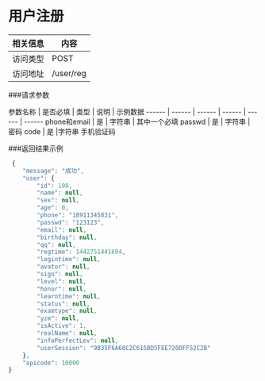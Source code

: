 
# 用户注册
 相关信息 | 内容
 ------ | ------
 访问类型 | POST
 访问地址 | /user/reg

###请求参数

 参数名称 | 是否必填 | 类型 | 说明 | 示例数据
 ------ | ------ | ------ | ------ | ------ | ------
 phone和email | 是 | 字符串 | 其中一个必填
 passwd | 是 | 字符串 | 密码
 code   | 是 |字符串  手机验证码

###返回结果示例

```javascript
 {
    "message": "成功",
    "user": {
        "id": 108,
        "name": null,
        "sex": null,
        "age": 0,
        "phone": "18911345831",
        "passwd": "123123",
        "email": null,
        "birthday": null,
        "qq": null,
        "regtime": 1442751441694,
        "logintime": null,
        "avator": null,
        "sign": null,
        "level": null,
        "honor": null,
        "learntime": null,
        "status": null,
        "examtype": null,
        "yzm": null,
        "isActive": 1,
        "realName": null,
        "infoPerfectLev": null,
        "userSession": "9B35F6A68C2C615BD5FEE720DFF52C2B"
    },
    "apicode": 10000
}



```
